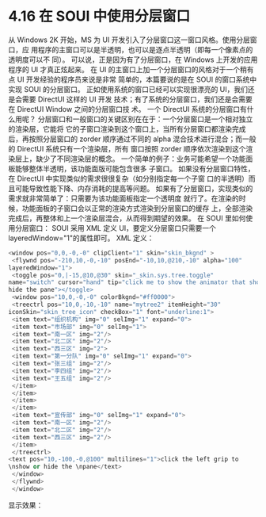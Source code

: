 # 4.16 在 SOUI 中使用分层窗口

从 Windows 2K 开始，MS 为 UI 开发引入了分层窗口这一窗口风格。使用分层窗口，应
用程序的主窗口可以是半透明，也可以是逐点半透明（即每一个像素点的透明度可以不
同）。
可以说，正是因为有了分层窗口，在 Windows 上开发的应用程序的 UI 才真正炫起来。
在 UI 的主窗口上加一个分层窗口的风格对于一个稍有点 UI 开发经验的程序员来说是非常
简单的，本篇要说的是在 SOUI 的窗口系统中实现 SOUI 的分层窗口。
正如使用系统的窗口已经可以实现很漂亮的 UI，我们还是会需要 DirectUI 这样的 UI 开发
技术；有了系统的分层窗口，我们还是会需要在 DirectUI Window 之间的分层窗口技
术。
一个 DirectUI 系统的分层窗口有什么用呢？
分层窗口和一般窗口的关键区别在在于：一个分层窗口是一个相对独立的渲染层，它能将
它的子窗口渲染到这个窗口上，当所有分层窗口都渲染完成后，再按照分层窗口的 zorder
顺序通过不同的 alpha 混合技术进行混合；而一般的 DirectUI 系统只有一个渲染层，所有
窗口按照 zorder 顺序依次渲染到这个渲染层上，缺少了不同渲染层的概念。
一个简单的例子：业务可能希望一个功能面板能够整体半透明，该功能面版可能包含很多
子窗口。
如果没有分层窗口特性，在 DirectUI 中实现类似的需求很很复杂（如分别指定每一个子窗
口的半透明）而且可能导致性能下降、内存消耗的提高等问题。
如果有了分层窗口，实现类似的需求就非常简单了：只需要为该功能面板指定一个透明度
就行了。在渲染的时候，功能面板的子窗口会以正常的渲染方式渲染到分层窗口的缓存
上，全部渲染完成后，再整体和上一个渲染层混合，从而得到期望的效果。
在 SOUI 里如何使用分层窗口：
SOUI 采用 XML 定义 UI，要定义分层窗口只需要一个 layeredWindow="1"的属性即可。
XML 定义：

```cpp
<window pos="0,0,-0,-0" clipClient="1" skin="skin_bkgnd" >
 <flywnd pos="-210,10,-0,-10" posEnd="-10,10,@210,-10" alpha="100" 
layeredWindow="1">
 <toggle pos="0,|-15,@10,@30" skin="_skin.sys.tree.toggle" 
name="switch" cursor="hand" tip="click me to show the animator that show or 
hide the pane"></toggle>
 <window pos="10,0,-0,-0" colorBkgnd="#ff0000">
 <treectrl pos="10,0,-10,-10" name="mytree2" itemHeight="30" 
iconSkin="skin_tree_icon" checkBox="1" font="underline:1">
 <item text="组织机构" img="0" selImg="1" expand="0">
 <item text="市场部" img="0" selImg="1">
 <item text="南一区" img="2"/>
 <item text="北二区" img="2"/>
 <item text="西三区" img="2">
 <item text="第一分队" img="0" selImg="1" expand="0">
 <item text="张三组" img="2"/>
 <item text="李四组" img="2"/>
 <item text="王五组" img="2"/>
 </item>
 </item>
 </item>
 </item>
 <item text="宣传部" img="0" selImg="1" expand="0">
 <item text="南一区" img="2"/>
 <item text="北二区" img="2"/>
 <item text="西三区" img="2"/>
 </item>
 </treectrl>
<text pos="10,-100,-0,@100" multilines="1">click the left grip to 
\nshow or hide the \npane</text>
 </window>
 </flywnd>
 </window>
```

显示效果：
